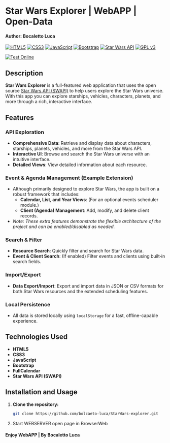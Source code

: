 # Star Wars Explorer | WebAPP | Open-Data
#### Author: Bocaletto Luca

[![HTML5](https://img.shields.io/badge/HTML5-E34F26?style=for-the-badge&logo=html5&logoColor=white)](https://developer.mozilla.org/en-US/docs/Web/HTML)
[![CSS3](https://img.shields.io/badge/CSS3-1572B6?style=for-the-badge&logo=css3)](https://developer.mozilla.org/en-US/docs/Web/CSS)
[![JavaScript](https://img.shields.io/badge/JavaScript-F7DF1E?style=for-the-badge&logo=javascript&logoColor=black)](https://developer.mozilla.org/en-US/docs/Web/JavaScript)
[![Bootstrap](https://img.shields.io/badge/Bootstrap-7952B3?style=for-the-badge&logo=bootstrap&logoColor=white)](https://getbootstrap.com)
[![Star Wars API](https://img.shields.io/badge/StarWarsAPI-000000?style=for-the-badge&logo=starwars&logoColor=white)](https://swapi.dev)
[![GPL v3](https://img.shields.io/badge/License-GPLv3-blue?style=for-the-badge)](https://www.gnu.org/licenses/gpl-3.0)

[![Test Online](https://img.shields.io/badge/Test%20Online-Click%20Here-brightgreen?style=for-the-badge)](https://bocaletto-luca.github.io/StarWars-Explorer/)

## Description

**Star Wars Explorer** is a full-featured web application that uses the open source [Star Wars API (SWAPI)](https://swapi.dev) to help users explore the Star Wars universe. With this app you can explore starships, vehicles, characters, planets, and more through a rich, interactive interface.

## Features

### API Exploration
- **Comprehensive Data**: Retrieve and display data about characters, starships, planets, vehicles, and more from the Star Wars API.
- **Interactive UI**: Browse and search the Star Wars universe with an intuitive interface.
- **Detailed Views**: View detailed information about each resource.

### Event & Agenda Management (Example Extension)
- Although primarily designed to explore Star Wars, the app is built on a robust framework that includes:
  - **Calendar, List, and Year Views**: (For an optional events scheduler module.)
  - **Client (Agenda) Management**: Add, modify, and delete client records.
- *Note: These extra features demonstrate the flexible architecture of the project and can be enabled/disabled as needed.*

### Search & Filter
- **Resource Search**: Quickly filter and search for Star Wars data.
- **Event & Client Search**: (If enabled) Filter events and clients using built‑in search fields.

### Import/Export
- **Data Export/Import**: Export and import data in JSON or CSV formats for both Star Wars resources and the extended scheduling features.

### Local Persistence
- All data is stored locally using `localStorage` for a fast, offline-capable experience.

## Technologies Used
- **HTML5**
- **CSS3**
- **JavaScript**
- **Bootstrap**
- **FullCalendar**
- **Star Wars API (SWAPI)**

## Installation and Usage

1. **Clone the repository:**

   ```bash
   git clone https://github.com/bolcaeto-luca/StarWars-explorer.git
2. Start WEBSERVER open page in BrowserWeb

#### Enjoy WebAPP | By Bocaletto Luca
